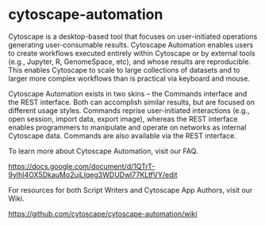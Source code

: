 # cytoscape-automation

Cytoscape is a desktop-based tool that focuses on user-initiated operations generating user-consumable results. Cytoscape Automation enables users to create workflows executed entirely within Cytoscape or by external tools (e.g., Jupyter, R, GenomeSpace, etc), and whose results are reproducible. This enables Cytoscape to scale to large collections of datasets and to larger more complex workflows than is practical via keyboard and mouse.

Cytoscape Automation exists in two skins – the Commands interface and the REST interface. Both can accomplish similar results, but are focused on different usage styles. Commands reprise user-initiated interactions (e.g., open session, import data, export image), whereas the REST interface enables programmers to manipulate and operate on networks as internal Cytoscape data. Commands are also available via the REST interface.

To learn more about Cytoscape Automation, visit our FAQ.

https://docs.google.com/document/d/1QTrT-9ylhI4OX5DkauMo2ujLIqeg3WDUDwl77KLtfVY/edit

For resources for both Script Writers and Cytoscape App Authors, visit our Wiki.

https://github.com/cytoscape/cytoscape-automation/wiki

